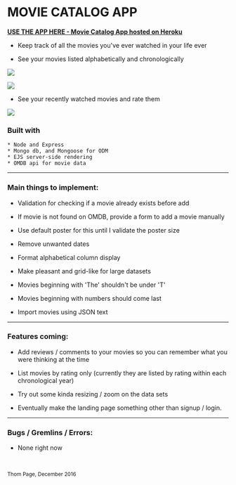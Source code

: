 # MOVIE CATALOG APP

[**USE THE APP HERE - Movie Catalog App hosted on Heroku**](https://movie-catalog-app.herokuapp.com)

* Keep track of all the movies you've ever watched in your life ever

* See your movies listed alphabetically and chronologically

![](https://i.imgur.com/nZjnEPB.png)

![](https://i.imgur.com/eYb9mUt.png)

* See your recently watched movies and rate them

![](https://i.imgur.com/p703gD0.png)


### Built with
	* Node and Express
	* Mongo db, and Mongoose for ODM
	* EJS server-side rendering
	* OMDB api for movie data

----
### Main things to implement:

* Validation for checking if a movie already exists before add

* If movie is not found on OMDB, provide a form to add a movie manually
 * Use default poster for this until I validate the poster size 

* Remove unwanted dates

* Format alphabetical column display
 * Make pleasant and grid-like for large datasets 
 * Movies beginning with 'The' shouldn't be under 'T'
 * Movies beginning with numbers should come last

* Import movies using JSON text

----
### Features coming:

* Add reviews / comments to your movies so you can remember what you were thinking at the time

* List movies by rating only (currently they are listed by rating within each chronological year)

* Try out some kinda resizing / zoom on the data sets

* Eventually make the landing page something other than signup / login.

----
### Bugs / Gremlins / Errors:

* None right now

<br>


<small>Thom Page, December 2016</small>
